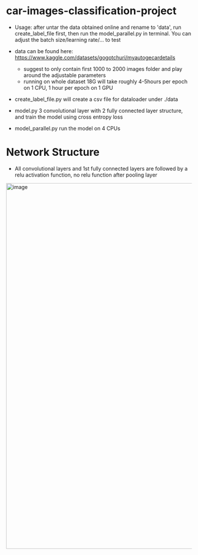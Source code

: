 # car-images-classification-project

- Usage:
  after untar the data obtained online and rename to 'data', run create_label_file first, then run the model_parallel.py in terminal. You can adjust the batch size/learning rate/... to test

- data can be found here: https://www.kaggle.com/datasets/gogotchuri/myautogecardetails
  - suggest to only contain first 1000 to 2000 images folder and play around the adjustable parameters
  - running on whole dataset 18G will take roughly 4-5hours per epoch on 1 CPU, 1 hour per epoch on 1 GPU
- create_label_file.py will create a csv file for dataloader under ./data
- model.py 3 convolutional layer with 2 fully connected layer structure, and train the model using cross entropy loss
- model_parallel.py run the model on 4 CPUs


# Network Structure
-  All convolutional layers and 1st fully connected layers are followed by a relu activation function, no relu function after pooling layer
<img width="991" alt="image" src="https://github.com/ryf0810/car-images-classification-project/assets/106381479/8cbbc174-32ae-4db7-b94c-5a7ee13bff60">
